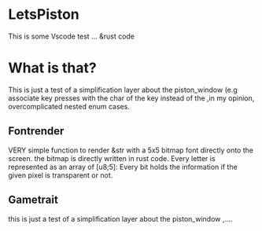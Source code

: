 # LetsPiston
This is some Vscode test ... &amp;rust code

# What is that?
This is just a test of a simplification layer about the piston_window (e.g associate key presses with the char of the key instead of the ,in my opinion, overcomplicated nested enum cases. 
## Fontrender
VERY simple function to render &str with a 5x5 bitmap font directly onto the screen. the bitmap is directly written in rust code. Every letter is represented as an array of [u8;5]: Every bit holds the information if the given pixel is transparent or not.
## Gametrait
this is just a test of a simplification layer about the piston_window ,....

